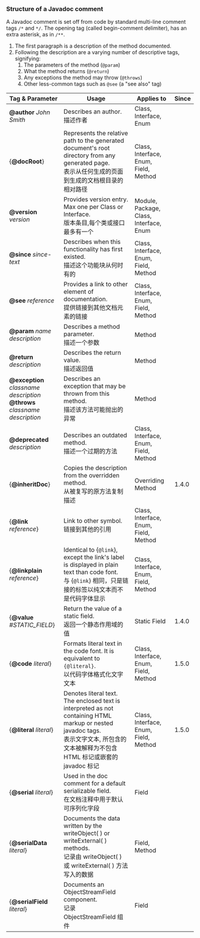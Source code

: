 ### Structure of a Javadoc comment

A Javadoc comment is set off from code by standard multi-line comment tags `/*` and `*/`. The opening tag (called begin-comment delimiter), has an extra asterisk, as in `/**`.

1. The first paragraph is a description of the method documented.
2. Following the description are a varying number of descriptive tags, signifying:
   1. The parameters of the method (`@param`)
   2. What the method returns (`@return`)
   3. Any exceptions the method may throw (`@throws`)
   4. Other less-common tags such as `@see` (a "see also" tag)

| Tag  & Parameter                                             | Usage                                                        | Applies to                              | Since |
| ------------------------------------------------------------ | ------------------------------------------------------------ | --------------------------------------- | ----- |
| **@author** *John Smith*                                     | Describes  an author.<br />描述作者                          | Class, Interface, Enum                  |       |
| {**@docRoot**}                                               | Represents the relative path to the generated document's root directory from any generated page.<br />表示从任何生成的页面到生成的文档根目录的相对路径 | Class, Interface, Enum, Field, Method   |       |
| **@version** *version*                                       | Provides  version entry. Max one per Class or Interface.<br />版本条目,每个类或接口最多有一个 | Module, Package, Class, Interface, Enum |       |
| **@since** *since-text*                                      | Describes when this functionality has first existed.<br />描述这个功能块从何时有的 | Class, Interface, Enum, Field, Method   |       |
| **@see** *reference*                                         | Provides  a link to other element of documentation.<br />提供链接到其他文档元素的链接 | Class, Interface, Enum, Field, Method   |       |
| **@param** *name description*                                | Describes  a method parameter.<br />描述一个参数             | Method                                  |       |
| **@return** *description*                                    | Describes  the return value.<br />描述返回值                 | Method                                  |       |
| **@exception** *classname description*<br />**@throws** *classname description* | Describes  an exception that may be thrown from this method.<br />描述该方法可能抛出的异常 | Method                                  |       |
| **@deprecated** *description*                                | Describes  an outdated method.<br />描述一个过期的方法       | Class, Interface, Enum, Field, Method   |       |
| {**@inheritDoc**}                                            | Copies  the description from the overridden method.<br />从被复写的原方法复制描述 | Overriding  Method                      | 1.4.0 |
| {**@link** *reference*}                                      | Link  to other symbol.<br />链接到其他的引用                 | Class, Interface, Enum, Field, Method   |       |
| {**@linkplain** *reference*}                                 | Identical to {`@link`}, except the link's label is displayed in plain text than code font.<br />与 {`@link`} 相同，只是链接的标签以纯文本而不是代码字体显示 | Class, Interface, Enum, Field, Method   |       |
| {**@value** *#STATIC_FIELD*}                                 | Return  the value of a static field.<br />返回一个静态作用域的值 | Static  Field                           | 1.4.0 |
| {**@code** *literal*}                                        | Formats literal text in the code font. It is equivalent to <code>{@literal}</code>.<br />以代码字体格式化文字文本 | Class, Interface, Enum, Field, Method   | 1.5.0 |
| {**@literal** *literal*}                                     | Denotes literal text. The enclosed text is interpreted as not containing HTML markup or nested javadoc tags.<br />表示文字文本, 所包含的文本被解释为不包含 HTML 标记或嵌套的 javadoc 标记 | Class, Interface, Enum, Field, Method   | 1.5.0 |
| {**@serial** *literal*}                                      | Used in the doc comment for a default serializable field.<br />在文档注释中用于默认可序列化字段 | Field                                   |       |
| {**@serialData** *literal*}                                  | Documents the data written by the writeObject( ) or writeExternal( ) methods.<br />记录由 writeObject( ) 或 writeExternal( ) 方法写入的数据 | Field, Method                           |       |
| {**@serialField** *literal*}                                 | Documents an ObjectStreamField component.<br />记录 ObjectStreamField 组件 | Field                                   |       |